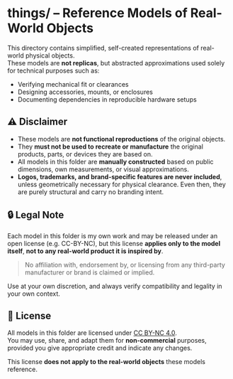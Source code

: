 # things/ – Reference Models of Real-World Objects

This directory contains simplified, self-created representations of real-world physical objects.  
These models are **not replicas**, but abstracted approximations used solely for technical purposes such as:

- Verifying mechanical fit or clearances
- Designing accessories, mounts, or enclosures
- Documenting dependencies in reproducible hardware setups

## ⚠️ Disclaimer

- These models are **not functional reproductions** of the original objects.
- They **must not be used to recreate or manufacture** the original products, parts, or devices they are based on.
- All models in this folder are **manually constructed** based on public dimensions, own measurements, or visual approximations.
- **Logos, trademarks, and brand-specific features are never included**, unless geometrically necessary for physical clearance. Even then, they are purely structural and carry no branding intent.

## 🔒 Legal Note

Each model in this folder is my own work and may be released under an open license (e.g. CC-BY-NC), but this license **applies only to the model itself**, **not to any real-world product it is inspired by**.

> No affiliation with, endorsement by, or licensing from any third-party manufacturer or brand is claimed or implied.

Use at your own discretion, and always verify compatibility and legality in your own context.

## 📄 License

All models in this folder are licensed under [CC BY-NC 4.0](https://creativecommons.org/licenses/by-nc/4.0/).  
You may use, share, and adapt them for **non-commercial** purposes, provided you give appropriate credit and indicate any changes.

This license **does not apply to the real-world objects** these models reference.
